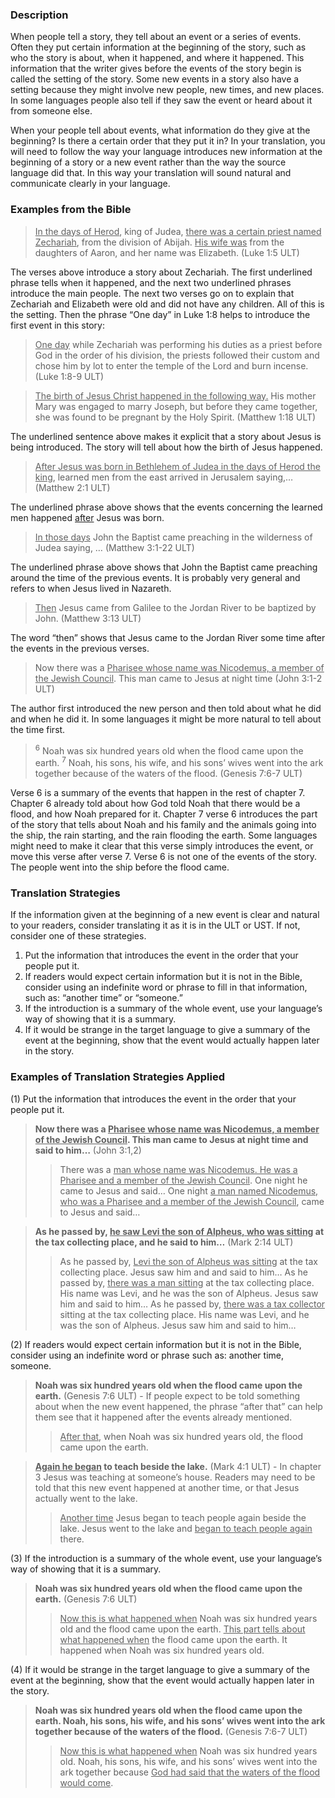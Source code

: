 

### Description

When people tell a story, they tell about an event or a series of events. Often they put certain information at the beginning of the story, such as who the story is about, when it happened, and where it happened. This information that the writer gives before the events of the story begin is called the setting of the story. Some new events in a story also have a setting because they might involve new people, new times, and new places. In some languages people also tell if they saw the event or heard about it from someone else.

When your people tell about events, what information do they give at the beginning? Is there a certain order that they put it in? In your translation, you will need to follow the way your language introduces new information at the beginning of a story or a new event rather than the way the source language did that. In this way your translation will sound natural and communicate clearly in your language.

### Examples from the Bible

> <u>In the days of Herod</u>, king of Judea, <u>there was a certain priest named Zechariah</u>, from the division of Abijah. <u>His wife was</u> from the daughters of Aaron, and her name was Elizabeth. (Luke 1:5 ULT)

The verses above introduce a story about Zechariah. The first underlined phrase tells when it happened, and the next two underlined phrases introduce the main people. The next two verses go on to explain that Zechariah and Elizabeth were old and did not have any children. All of this is the setting. Then the phrase “One day” in Luke 1:8 helps to introduce the first event in this story:

> <u>One day</u> while Zechariah was performing his duties as a priest before God in the order of his division,  the priests followed their custom and chose him by lot to enter the temple of the Lord and burn incense. (Luke 1:8-9 ULT)

> <u>The birth of Jesus Christ happened in the following way.</u> His mother Mary was engaged to marry Joseph, but before they came together, she was found to be pregnant by the Holy Spirit.  (Matthew 1:18 ULT)

The underlined sentence above makes it explicit that a story about Jesus is being introduced. The story will tell about how the birth of Jesus happened.

> <u>After Jesus was born in Bethlehem of Judea in the days of Herod the king</u>, learned men from the east arrived in Jerusalem saying,…(Matthew 2:1 ULT)

The underlined phrase above shows that the events concerning the learned men happened <u>after</u> Jesus was born.
> <u>In those days</u> John the Baptist came preaching in the wilderness of Judea saying, … (Matthew 3:1-22 ULT)

The underlined phrase above shows that John the Baptist came preaching around the time of the previous events. It is probably very general and refers to when Jesus lived in Nazareth.
> <u>Then</u> Jesus came from Galilee to the Jordan River to be baptized by John. (Matthew 3:13 ULT)

The word “then” shows that Jesus came to the Jordan River some time after the events in the previous verses.

> Now there was a <u>Pharisee whose name was Nicodemus, a member of the Jewish Council</u>. This man came to Jesus at night time (John 3:1-2 ULT)

The author first introduced the new person and then told about what he did and when he did it. In some languages it might be more natural to tell about the time first.

> <sup> 6</sup> Noah was six hundred years old when the flood came upon the earth. <sup> 7</sup> Noah, his sons, his wife, and his sons’ wives went into the ark together because of the waters of the flood.  (Genesis 7:6-7 ULT)

Verse 6 is a summary of the events that happen in the rest of chapter 7. Chapter 6 already told about how God told Noah that there would be a flood, and how Noah prepared for it. Chapter 7 verse 6 introduces the part of the story that tells about Noah and his family and the animals going into the ship, the rain starting, and the rain flooding the earth. Some languages might need to make it clear that this verse simply introduces the event, or move this verse after verse 7. Verse 6 is not one of the events of the story. The people went into the ship before the flood came.

### Translation Strategies

If the information given at the beginning of a new event is clear and natural to your readers, consider translating it as it is in the ULT or UST. If not, consider one of these strategies.

1. Put the information that introduces the event in the order that your people put it.
1. If readers would expect certain information but it is not in the Bible, consider using an indefinite word or phrase to fill in that information, such as: “another time” or “someone.”
1. If the introduction is a summary of the whole event, use your language’s way of showing that it is a summary.
1. If it would be strange in the target language to give a summary of the event at the beginning, show that the event would actually happen later in the story.

### Examples of Translation Strategies Applied

(1) Put the information that introduces the event in the order that your people put it.

> **Now there was a <u>Pharisee whose name was Nicodemus, a member of the Jewish Council</u>. This man came to Jesus at night time and said to him…** (John 3:1,2)
>> There was a <u>man whose name was Nicodemus. He was a Pharisee and a member of the Jewish Council</u>. One night he came to Jesus and said…
>> One night <u>a man named Nicodemus, who was a Pharisee and a member of the Jewish Council</u>, came to Jesus and said…

> **As he passed by, <u>he saw Levi the son of Alpheus, who was sitting</u> at the tax collecting place, and he said to him…** (Mark 2:14 ULT)
>> As he passed by, <u>Levi the son of Alpheus was sitting</u> at the tax collecting place. Jesus saw him and and said to him…
>> As he passed by, <u>there was a man sitting</u> at the tax collecting place. His name was Levi, and he was the son of Alpheus. Jesus saw him and said to him…
>> As he passed by, <u>there was a tax collector</u> sitting at the tax collecting place. His name was Levi, and he was the son of Alpheus. Jesus saw him and said to him…

(2) If readers would expect certain information but it is not in the Bible, consider using an indefinite word or phrase such as: another time, someone.

> **Noah was six hundred years old when the flood came upon the earth.** (Genesis 7:6 ULT) - If people expect to be told something about when the new event happened, the phrase “after that” can help them see that it happened after the events already mentioned.
>> <u>After that</u>, when Noah was six hundred years old, the flood came upon the earth.

> **<u>Again he began</u> to teach beside the lake.** (Mark 4:1 ULT) - In chapter 3 Jesus was teaching at someone’s house. Readers may need to be told that this new event happened at another time, or that Jesus actually went to the lake.
>> <u>Another time</u> Jesus began to teach people again beside the lake.
>> Jesus went to the lake and <u>began to teach people again</u> there.

(3) If the introduction is a summary of the whole event, use your language’s way of showing that it is a summary.

> **Noah was six hundred years old when the flood came upon the earth.** (Genesis 7:6 ULT)
>> <u>Now this is what happened when</u> Noah was six hundred years old and the flood came upon the earth.
>> <u>This part tells about what happened when</u> the flood came upon the earth. It happened when Noah was six hundred years old.

(4) If it would be strange in the target language to give a summary of the event at the beginning, show that the event would actually happen later in the story.

> **Noah was six hundred years old when the flood came upon the earth. Noah, his sons, his wife, and his sons’ wives went into the ark together because of the waters of the flood.** (Genesis 7:6-7 ULT)
>> <u>Now this is what happened when</u> Noah was six hundred years old. Noah, his sons, his wife, and his sons’ wives went into the ark together because <u>God had said that the waters of the flood would come</u>.

